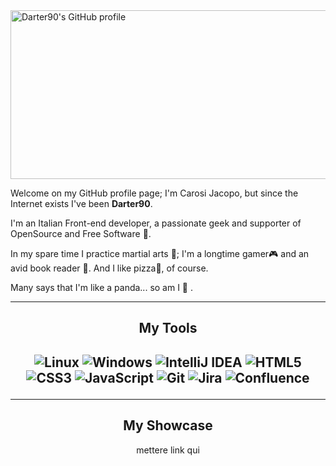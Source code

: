 <img src="./DALL·E 2023-03-31 18.30.34 - Pixel art forest landscape.png" alt="Darter90's GitHub profile" width="1920" height="270"/>

Welcome on my GitHub profile page; I'm Carosi Jacopo, but since the Internet exists I've been <strong>Darter90</strong>.</br>

I'm an Italian Front-end developer, a passionate geek and supporter of OpenSource and Free Software :penguin:.</br>

In my spare time I practice martial arts :martial_arts_uniform:; I'm a longtime gamer:video_game: and an avid book reader :book:. And I like pizza:pizza:, of course.</br>

Many says that I'm like a panda... so am I :panda_face: .

---

<div align=center>

<h2>My Tools<h2>

![Linux](https://img.shields.io/badge/Linux-FCC624?style=for-the-badge&logo=linux&logoColor=black)
![Windows](https://img.shields.io/badge/Windows-0078D6?style=for-the-badge&logo=windows&logoColor=white)
![IntelliJ IDEA](https://img.shields.io/badge/IntelliJIDEA-000000.svg?style=for-the-badge&logo=intellij-idea&logoColor=white)
![HTML5](https://img.shields.io/badge/html5-%23E34F26.svg?style=for-the-badge&logo=html5&logoColor=white)
![CSS3](https://img.shields.io/badge/css3-%231572B6.svg?style=for-the-badge&logo=css3&logoColor=white)
![JavaScript](https://img.shields.io/badge/javascript-%23323330.svg?style=for-the-badge&logo=javascript&logoColor=%23F7DF1E)
![Git](https://img.shields.io/badge/git-%23F05033.svg?style=for-the-badge&logo=git&logoColor=white)
![Jira](https://img.shields.io/badge/jira-%230A0FFF.svg?style=for-the-badge&logo=jira&logoColor=white)
![Confluence](https://img.shields.io/badge/confluence-%23172BF4.svg?style=for-the-badge&logo=confluence&logoColor=white)

</div>

---

<div align=center>

<h2>My Showcase</h2>

mettere link qui

</div>


<!--
**Darter90/Darter90** is a ✨ _special_ ✨ repository because its `README.md` (this file) appears on your GitHub profile.
icons : https://github.com/Ileriayo/markdown-badges
stats : https://github.com/anuraghazra/github-readme-stats
-->
